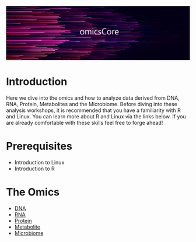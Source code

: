 ![](images/logo.PNG)

# Introduction

Here we dive into the omics and how to analyze data derived from DNA, RNA, Protein, Metabolites and the Microbiome. Before diving into these analysis workshops, it is recommended that you have a familiarity with R and Linux. You can learn more about R and Linux via the links below. If you are already comfortable with these skills feel free to forge ahead!

# Prerequisites

* Introduction to Linux
* Introduction to R

# The Omics

* [DNA](docs/DNA/DNA.md)
* [RNA](docs/RNA/RNA.md)
* [Protein](docs/Protein/Protein.md)
* [Metabolite](docs/Metabolite/Metabolite.md)
* [Microbiome](docs/Microbiome/Microbiome.md)

